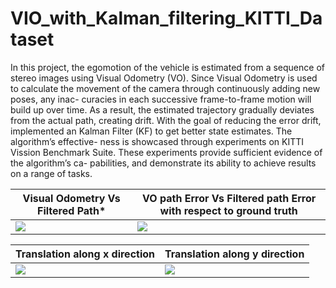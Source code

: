 # VIO_with_Kalman_filtering_KITTI_Dataset

In this project, the egomotion of the vehicle is estimated from a sequence of stereo images using Visual Odometry (VO). Since Visual Odometry is used to calculate the movement of the camera through continuously adding new poses, any inac- curacies in each successive frame-to-frame motion will build up over time. As a result, the estimated trajectory gradually deviates from the actual path, creating drift. With the goal of reducing the error drift, implemented an Kalman Filter (KF) to get better state estimates. The algorithm’s effective- ness is showcased through experiments on KITTI Vission Benchmark Suite. These experiments provide sufficient evidence of the algorithm’s ca- pabilities, and demonstrate its ability to achieve results on a range of tasks.

Visual Odometry Vs Filtered Path* | VO path Error Vs Filtered path Error with respect to ground truth
--- | --- 
![](https://github.com/RenuReddyK/VIO_with_Kalman_filtering_KITTI_dataset/assets/68454938/64f20059-5db6-419b-b6bb-2210e084250b") | ![](https://github.com/RenuReddyK/VIO_with_Kalman_filtering_KITTI_dataset/assets/68454938/092e3e10-3053-4a04-958f-1c05c11702e3)

Translation along x direction | Translation along y direction
--- | --- 
![](https://github.com/RenuReddyK/VIO_with_Kalman_filtering_KITTI_dataset/assets/68454938/ca92ae5e-b9dc-4849-9f4c-fccefbcbca00") | ![](https://github.com/RenuReddyK/VIO_with_Kalman_filtering_KITTI_dataset/assets/68454938/d619b753-6567-464c-b017-22ffb2ceb2de)

